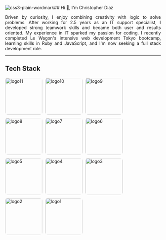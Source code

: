 ![css3-plain-wordmark](https://github.com/user-attachments/assets/f2845d9e-c421-431f-b2e8-35399258352b)## Hi 👋, I'm Christopher Diaz

<p align="justify">
Driven by curiosity, I enjoy combining creativity with logic to solve problems. After working for 2.5 years as an IT support specialist, I developed strong teamwork skills and became both user and results oriented. My experience in IT sparked my passion for coding. I recently completed Le Wagon's intensive web development Tokyo bootcamp, learning skills in Ruby and JavaScript, and I'm now seeking a full stack development role.
</p>

---

## Tech Stack


  <div style="display:flex; flex-wrap:wrap; gap:10px; align-items:flex-start;">
  <a href="https://github.com/user-attachments/assets/69d2b25a-cf1e-46b5-801f-7e2da6592bf2">
    <img src="https://github.com/user-attachments/assets/69d2b25a-cf1e-46b5-801f-7e2da6592bf2" alt="logo11" height="120" loading="lazy" style="border-radius:8px;"/>
  </a>
  <a href="https://github.com/user-attachments/assets/91afc9b6-c5fe-4c2c-a57d-504c050cbd98">
    <img src="https://github.com/user-attachments/assets/91afc9b6-c5fe-4c2c-a57d-504c050cbd98" alt="logo10" height="120" loading="lazy" style="border-radius:8px;"/>
  </a>
  <a href="https://github.com/user-attachments/assets/6f6da7e1-a794-4913-b5f9-04b9da394e13">
    <img src="https://github.com/user-attachments/assets/6f6da7e1-a794-4913-b5f9-04b9da394e13" alt="logo9" height="120" loading="lazy" style="border-radius:8px;"/>
  </a>
  <a href="https://github.com/user-attachments/assets/2d46f000-5159-4a28-b7cd-8b56cfa7ba3e">
    <img src="https://github.com/user-attachments/assets/2d46f000-5159-4a28-b7cd-8b56cfa7ba3e" alt="logo8" height="120" loading="lazy" style="border-radius:8px;"/>
  </a>
  <a href="https://github.com/user-attachments/assets/9516ef3d-4fa1-458a-b29b-163270f1287a">
    <img src="https://github.com/user-attachments/assets/9516ef3d-4fa1-458a-b29b-163270f1287a" alt="logo7" height="120" loading="lazy" style="border-radius:8px;"/>
  </a>
  <a href="https://github.com/user-attachments/assets/f9a3fb01-5def-4a2f-befa-ab9bd58adeaf">
    <img src="https://github.com/user-attachments/assets/f9a3fb01-5def-4a2f-befa-ab9bd58adeaf" alt="logo6" height="120" loading="lazy" style="border-radius:8px;"/>
  </a>
  <a href="https://github.com/user-attachments/assets/6d63ad62-9974-4c85-b314-038eef6954b3">
    <img src="https://github.com/user-attachments/assets/6d63ad62-9974-4c85-b314-038eef6954b3" alt="logo5" height="120" loading="lazy" style="border-radius:8px;"/>
  </a>
  <a href="https://github.com/user-attachments/assets/d7a91dd6-13d6-4ad0-9ea4-d6b83b340d9b">
    <img src="https://github.com/user-attachments/assets/d7a91dd6-13d6-4ad0-9ea4-d6b83b340d9b" alt="logo4" height="120" loading="lazy" style="border-radius:8px;"/>
  </a>
  <a href="https://github.com/user-attachments/assets/ae576b96-d73b-48b4-934c-c12ce243069b">
    <img src="https://github.com/user-attachments/assets/ae576b96-d73b-48b4-934c-c12ce243069b" alt="logo3" height="120" loading="lazy" style="border-radius:8px;"/>
  </a>
  <a href="https://github.com/user-attachments/assets/671df4a9-678e-43be-8102-a9a623d6d351">
    <img src="https://github.com/user-attachments/assets/671df4a9-678e-43be-8102-a9a623d6d351" alt="logo2" height="120" loading="lazy" style="border-radius:8px;"/>
  </a>
  <a href="https://github.com/user-attachments/assets/16b768bd-8ea4-47ff-9218-cbe50cff1a8e">
    <img src="https://github.com/user-attachments/assets/16b768bd-8ea4-47ff-9218-cbe50cff1a8e" alt="logo1" height="120" loading="lazy" style="border-radius:8px;"/>
  </a>
</div>


<!--
**ChrisDiaz007/ChrisDiaz007** is a ✨ _special_ ✨ repository because its `README.md` (this file) appears on your GitHub profile.

Here are some ideas to get you started:

- 🔭 I’m currently working on ...
- 🌱 I’m currently learning ...
- 👯 I’m looking to collaborate on ...
- 🤔 I’m looking for help with ...
- 💬 Ask me about ...
- 📫 How to reach me: ...
- 😄 Pronouns: ...
- ⚡ Fun fact: ...
-->

